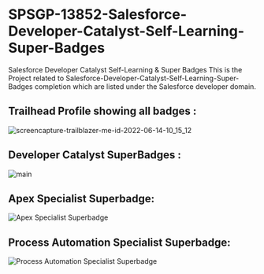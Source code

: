 # SPSGP-13852-Salesforce-Developer-Catalyst-Self-Learning-Super-Badges
Salesforce Developer Catalyst Self-Learning &amp; Super Badges
This is the Project related to Salesforce-Developer-Catalyst-Self-Learning-Super-Badges completion which are listed under the Salesforce developer domain.

## Trailhead Profile showing all badges :
![screencapture-trailblazer-me-id-2022-06-14-10_15_12](https://user-images.githubusercontent.com/100104826/173495170-ccc29b7b-b89b-4d5b-92b6-de8ce7bd28b9.png)

## Developer Catalyst SuperBadges :
![main](https://user-images.githubusercontent.com/100104826/173495649-d5279b49-178a-4447-a41d-bfe405c24246.png)

## Apex Specialist Superbadge:
![Apex Specialist Superbadge](https://user-images.githubusercontent.com/100104826/173495713-3f373b24-b02b-4243-a4c9-e6df829c6acc.png)

## Process Automation Specialist Superbadge:
![Process Automation Specialist Superbadge](https://user-images.githubusercontent.com/100104826/173495781-45a8e9f3-ddb8-4056-b6e1-2d282d1489d4.png)



